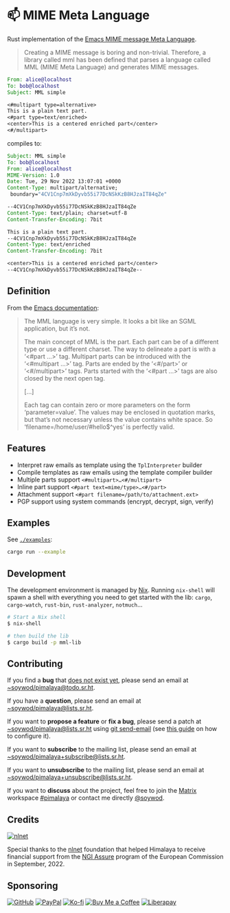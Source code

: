# 📫 MIME Meta Language

Rust implementation of the [Emacs MIME message Meta Language](https://www.gnu.org/software/emacs/manual/html_node/emacs-mime/Composing.html).

> Creating a MIME message is boring and non-trivial. Therefore, a library called mml has been defined that parses a language called MML (MIME Meta Language) and generates MIME messages.

```eml
From: alice@localhost
To: bob@localhost
Subject: MML simple

<#multipart type=alternative>
This is a plain text part.
<#part type=text/enriched>
<center>This is a centered enriched part</center>
<#/multipart>
```

compiles to:

```eml
Subject: MML simple
To: bob@localhost
From: alice@localhost
MIME-Version: 1.0
Date: Tue, 29 Nov 2022 13:07:01 +0000
Content-Type: multipart/alternative;
 boundary="4CV1Cnp7mXkDyvb55i77DcNSkKzB8HJzaIT84qZe"

--4CV1Cnp7mXkDyvb55i77DcNSkKzB8HJzaIT84qZe
Content-Type: text/plain; charset=utf-8
Content-Transfer-Encoding: 7bit

This is a plain text part.
--4CV1Cnp7mXkDyvb55i77DcNSkKzB8HJzaIT84qZe
Content-Type: text/enriched
Content-Transfer-Encoding: 7bit

<center>This is a centered enriched part</center>
--4CV1Cnp7mXkDyvb55i77DcNSkKzB8HJzaIT84qZe--
```

## Definition

From the [Emacs documentation](https://www.gnu.org/software/emacs/manual/html_node/emacs-mime/MML-Definition.html):

> The MML language is very simple. It looks a bit like an SGML application, but it’s not.
> 
> The main concept of MML is the part. Each part can be of a different type or use a different charset. The way to delineate a part is with a ‘<#part ...>’ tag. Multipart parts can be introduced with the ‘<#multipart ...>’ tag. Parts are ended by the ‘<#/part>’ or ‘<#/multipart>’ tags. Parts started with the ‘<#part ...>’ tags are also closed by the next open tag.
> 
> […]
> 
> Each tag can contain zero or more parameters on the form ‘parameter=value’. The values may be enclosed in quotation marks, but that’s not necessary unless the value contains white space. So ‘filename=/home/user/#hello$^yes’ is perfectly valid.

## Features

- Interpret raw emails as template using the `TplInterpreter` builder
- Compile templates as raw emails using the template compiler builder
- Multiple parts support `<#multipart>…<#/multipart>`
- Inline part support `<#part text=mime/type>…<#/part>`
- Attachment support `<#part filename=/path/to/attachment.ext>`
- PGP support using system commands (encrypt, decrypt, sign, verify)

## Examples

See [`./examples`](https://git.sr.ht/~soywod/pimalaya/tree/master/item/email-tpl/examples):

```sh
cargo run --example
```

## Development

The development environment is managed by [Nix](https://nixos.org/download.html). Running `nix-shell` will spawn a shell with everything you need to get started with the lib: `cargo`, `cargo-watch`, `rust-bin`, `rust-analyzer`, `notmuch`…

```sh
# Start a Nix shell
$ nix-shell

# then build the lib
$ cargo build -p mml-lib
```

## Contributing

If you find a **bug** that [does not exist yet](https://todo.sr.ht/~soywod/pimalaya), please send an email at [~soywod/pimalaya@todo.sr.ht](mailto:~soywod/pimalaya@todo.sr.ht).

If you have a **question**, please send an email at [~soywod/pimalaya@lists.sr.ht](mailto:~soywod/pimalaya@lists.sr.ht).

If you want to **propose a feature** or **fix a bug**, please send a patch at [~soywod/pimalaya@lists.sr.ht](mailto:~soywod/pimalaya@lists.sr.ht) using [git send-email](https://git-scm.com/docs/git-send-email) (see [this guide](https://git-send-email.io/) on how to configure it).

If you want to **subscribe** to the mailing list, please send an email at [~soywod/pimalaya+subscribe@lists.sr.ht](mailto:~soywod/pimalaya+subscribe@lists.sr.ht).

If you want to **unsubscribe** to the mailing list, please send an email at [~soywod/pimalaya+unsubscribe@lists.sr.ht](mailto:~soywod/pimalaya+unsubscribe@lists.sr.ht).

If you want to **discuss** about the project, feel free to join the [Matrix](https://matrix.org/) workspace [#pimalaya](https://matrix.to/#/#pimalaya:matrix.org) or contact me directly [@soywod](https://matrix.to/#/@soywod:matrix.org).

## Credits

[![nlnet](https://nlnet.nl/logo/banner-160x60.png)](https://nlnet.nl/project/Himalaya/index.html)

Special thanks to the [nlnet](https://nlnet.nl/project/Himalaya/index.html) foundation that helped Himalaya to receive financial support from the [NGI Assure](https://www.ngi.eu/ngi-projects/ngi-assure/) program of the European Commission in September, 2022.

## Sponsoring

[![GitHub](https://img.shields.io/badge/-GitHub%20Sponsors-fafbfc?logo=GitHub%20Sponsors&style=flat-square)](https://github.com/sponsors/soywod)
[![PayPal](https://img.shields.io/badge/-PayPal-0079c1?logo=PayPal&logoColor=ffffff&style=flat-square)](https://www.paypal.com/paypalme/soywod)
[![Ko-fi](https://img.shields.io/badge/-Ko--fi-ff5e5a?logo=Ko-fi&logoColor=ffffff&style=flat-square)](https://ko-fi.com/soywod)
[![Buy Me a Coffee](https://img.shields.io/badge/-Buy%20Me%20a%20Coffee-ffdd00?logo=Buy%20Me%20A%20Coffee&logoColor=000000&style=flat-square)](https://www.buymeacoffee.com/soywod)
[![Liberapay](https://img.shields.io/badge/-Liberapay-f6c915?logo=Liberapay&logoColor=222222&style=flat-square)](https://liberapay.com/soywod)
